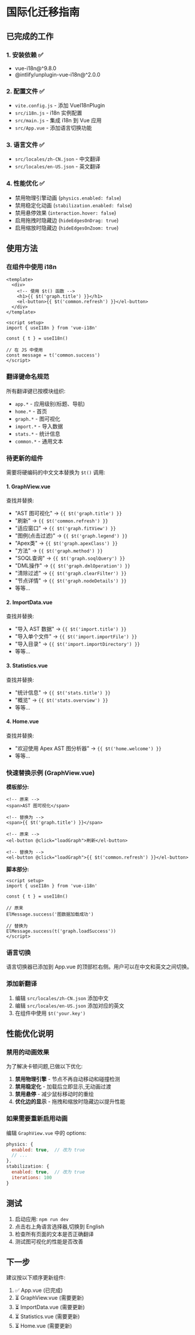 # 国际化迁移指南

## 已完成的工作

### 1. 安装依赖 ✅
- vue-i18n@^9.8.0
- @intlify/unplugin-vue-i18n@^2.0.0

### 2. 配置文件 ✅
- `vite.config.js` - 添加 VueI18nPlugin
- `src/i18n.js` - i18n 实例配置
- `src/main.js` - 集成 i18n 到 Vue 应用
- `src/App.vue` - 添加语言切换功能

### 3. 语言文件 ✅
- `src/locales/zh-CN.json` - 中文翻译
- `src/locales/en-US.json` - 英文翻译

### 4. 性能优化 ✅
- 禁用物理引擎动画 (`physics.enabled: false`)
- 禁用稳定化动画 (`stabilization.enabled: false`)
- 禁用悬停效果 (`interaction.hover: false`)
- 启用拖拽时隐藏边 (`hideEdgesOnDrag: true`)
- 启用缩放时隐藏边 (`hideEdgesOnZoom: true`)

## 使用方法

### 在组件中使用 i18n

```vue
<template>
  <div>
    <!-- 使用 $t() 函数 -->
    <h1>{{ $t('graph.title') }}</h1>
    <el-button>{{ $t('common.refresh') }}</el-button>
  </div>
</template>

<script setup>
import { useI18n } from 'vue-i18n'

const { t } = useI18n()

// 在 JS 中使用
const message = t('common.success')
</script>
```

### 翻译键命名规范

所有翻译键已按模块组织:
- `app.*` - 应用级别(标题、导航)
- `home.*` - 首页
- `graph.*` - 图可视化
- `import.*` - 导入数据
- `stats.*` - 统计信息
- `common.*` - 通用文本

### 待更新的组件

需要将硬编码的中文文本替换为 `$t()` 调用:

#### 1. GraphView.vue
查找并替换:
- "AST 图可视化" → `{{ $t('graph.title') }}`
- "刷新" → `{{ $t('common.refresh') }}`
- "适应窗口" → `{{ $t('graph.fitView') }}`
- "图例(点击过滤)" → `{{ $t('graph.legend') }}`
- "Apex类" → `{{ $t('graph.apexClass') }}`
- "方法" → `{{ $t('graph.method') }}`
- "SOQL查询" → `{{ $t('graph.soqlQuery') }}`
- "DML操作" → `{{ $t('graph.dmlOperation') }}`
- "清除过滤" → `{{ $t('graph.clearFilter') }}`
- "节点详情" → `{{ $t('graph.nodeDetails') }}`
- 等等...

#### 2. ImportData.vue
查找并替换:
- "导入 AST 数据" → `{{ $t('import.title') }}`
- "导入单个文件" → `{{ $t('import.importFile') }}`
- "导入目录" → `{{ $t('import.importDirectory') }}`
- 等等...

#### 3. Statistics.vue
查找并替换:
- "统计信息" → `{{ $t('stats.title') }}`
- "概览" → `{{ $t('stats.overview') }}`
- 等等...

#### 4. Home.vue
查找并替换:
- "欢迎使用 Apex AST 图分析器" → `{{ $t('home.welcome') }}`
- 等等...

### 快速替换示例 (GraphView.vue)

**模板部分:**
```vue
<!-- 原来 -->
<span>AST 图可视化</span>

<!-- 替换为 -->
<span>{{ $t('graph.title') }}</span>

<!-- 原来 -->
<el-button @click="loadGraph">刷新</el-button>

<!-- 替换为 -->
<el-button @click="loadGraph">{{ $t('common.refresh') }}</el-button>
```

**脚本部分:**
```vue
<script setup>
import { useI18n } from 'vue-i18n'

const { t } = useI18n()

// 原来
ElMessage.success('图数据加载成功')

// 替换为
ElMessage.success(t('graph.loadSuccess'))
</script>
```

### 语言切换

语言切换器已添加到 App.vue 的顶部栏右侧。用户可以在中文和英文之间切换。

### 添加新翻译

1. 编辑 `src/locales/zh-CN.json` 添加中文
2. 编辑 `src/locales/en-US.json` 添加对应的英文
3. 在组件中使用 `$t('your.key')`

## 性能优化说明

### 禁用的动画效果

为了解决卡顿问题,已做以下优化:

1. **禁用物理引擎** - 节点不再自动移动和碰撞检测
2. **禁用稳定化** - 加载后立即显示,无动画过渡
3. **禁用悬停** - 减少鼠标移动时的重绘
4. **优化边的显示** - 拖拽和缩放时隐藏边以提升性能

### 如果需要重新启用动画

编辑 `GraphView.vue` 中的 options:
```javascript
physics: {
  enabled: true,  // 改为 true
  // ...
},
stabilization: {
  enabled: true,  // 改为 true
  iterations: 100
}
```

## 测试

1. 启动应用: `npm run dev`
2. 点击右上角语言选择器,切换到 English
3. 检查所有页面的文本是否正确翻译
4. 测试图可视化的性能是否改善

## 下一步

建议按以下顺序更新组件:
1. ✅ App.vue (已完成)
2. ⏳ GraphView.vue (需要更新)
3. ⏳ ImportData.vue (需要更新)
4. ⏳ Statistics.vue (需要更新)
5. ⏳ Home.vue (需要更新)
